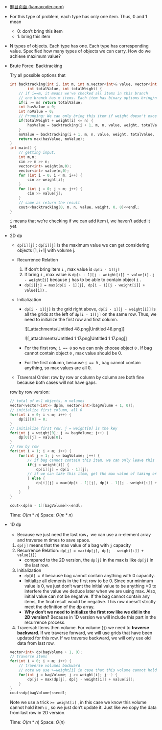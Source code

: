 - [题目页面 (kamacoder.com)](https://kamacoder.com/problempage.php?pid=1046)
- For this type of problem, each type has only one item. Thus, 0 and 1 mean
    - 0: don’t bring this item
    - 1: bring this item
- N types of objects. Each type has one. Each type has corresponding value. Specified how many types of objects we can carry. How do we achieve maximum value?

- Brute Force: Backtracking
    
    Try all possible options that
    
    ```C++
    int backtracking(int i, int m, int n,vector<int>& value, vector<int>& weight, 
            int totalValue, int totalWeight) {
        // if i==m, it means we've checked all items in this branch
        // one branch has m items. Each item has binary options bring/not bring
        if(i >= m) return totalValue;
        int hasValue = 0;
        int noValue = 0;
        // Prunning: We can only bring this item if weight doesn't exceed. 
        if(totalWeight + weight[i] <= n) {
            hasValue = backtracking(i + 1, m, n, value, weight, totalValue + value[i], totalWeight + weight[i]);
        }
        noValue = backtracking(i + 1, m, n, value, weight, totalValue, totalWeight);
        return max(hasValue, noValue);
    }
    int main() {
        // getting input. 
        int m,n;
        cin >> m >> n;
        vector<int> weight(m,0);
        vector<int> value(m,0);
        for (int i = 0; i < m; i++) {
            cin >> weight[i];
        }
        for (int j = 0; j < m; j++) {
            cin >> value[j];
        }
        // same as return the result
        cout<<backtracking(0, m, n, value, weight, 0, 0)<<endl;
    }
    ```
    
    `i` means that we’re checking if we can add item i, we haven’t added it yet.
    
- 2D dp
    
    - `dp[i][j]` : `dp[i][j]` is the maximum value we can get considering objects [1, i+1] with volume j.
    - Recurrence Relation
        
        1. If don’t bring item `i` , max value is `dp[i - 1][j]`
        2. If bring `i` , max value is `dp[i - 1][j - weight[i]] + value[i]` . `j - weight[i]` because `j` has to be able to contain object `i` .
        
        - `dp[i][j] = max(dp[i - 1][j], dp[i - 1][j - weight[i]] + value[i])` .
    - Initialization
        - `dp[i - 1][j]` is the grid right above, `dp[i - 1][j - weight[i]]` is all the grids at the left of `dp[i - 1][j]` on the same row. Thus, we need to initialize the first row and first column.
            
            ![[_attachments/Untitled 48.png|Untitled 48.png]]
            
            ![[_attachments/Untitled 1 17.png|Untitled 1 17.png]]
            
        - For the first row, `i == 0` so we can only choose object `0` . If bag cannot contain object `0` , max value should be 0.
        - For the first column, because `j == 0` , bag cannot contain anything, so max values are all 0.
    - Traversal Order: row by row or column by column are both fine because both cases will not have gaps.
    
    row by row version:
    
    ```C++
    // total of m-1 objects, n volumes
    vector<vector<int>> dp(m, vector<int>(bagVolume + 1, 0));
    // initialize first column, all 0
    for(int i = 0; i < m; i++) {
        dp[i][0] = 0;
    }
    // initialize first row, j = weight[0] is the key
    for(int j = weight[0]; j <= bagVolume; j++) {
        dp[0][j] = value[0];
    }
    // row by row
    for(int i = 1; i < m; i++) {
        for(int j = 1; j <= bagVolume; j++) {
            // if bag cannot contain this item, we can only leave this item.
            if(j < weight[i]) {
                dp[i][j] = dp[i - 1][j];
            // if we can take this item, get the max value of taking or not taking
            } else {
                dp[i][j] = max(dp[i - 1][j], dp[i - 1][j - weight[i]] + value[i]);
            }
        }
    }
    
    cout<<dp[m - 1][bagVolume]<<endl;
    ```
    
    Time: $O(m*n)$﻿ Space: $O(m*n)$﻿
    
- 1D dp
    
    - Because we just need the last row，we can use a n-element array and traverse m times to save space.
    
    1. `dp[j]` means that the max value of a bag with `j` capacity
    2. Recurrence Relation: `dp[j] = max(dp[j], dp[j - weight[i]] + value[i])`
        - compared to the 2D version, the `dp[j]` in the max is like `dp[j]` in the last row.
    3. Initialization
        - `dp[0] = 0` because bag cannot contain anything with 0 capacity.
        - Initialize all elements in the first row to be 0. Since our minimum value is 0, we just don’t want the initial value to be anything >0 to interfere the value we deduce later when we are using max. Also, initial value can not be negative. If the bag cannot contain any items, the final result would be negative. This row doesn’t strictly meet the definition of the dp array.
        - **Why don’t we need to initialize the first row like we did in the 2D version?** Because in 1D version we will include this part in the recurrence process.
    4. Traversal: Items then volume. For volume (`j`) we need to **traverse backward**. If we traverse forward, we will use grids that have been updated for this row. If we traverse backward, we will only use old data from last row.
    
    ```C++
    vector<int> dp(bagVolume + 1, 0);
    // traverse items
    for(int i = 0; i < m; i++) {
        // traverse volumes backward
        // note we use >=weight[i] in case that this volume cannot hold ith item
        for(int j = bagVolume; j >= weight[i]; j--) {
            dp[j] = max(dp[j], dp[j - weight[i]] + value[i]);
        }
    }
    cout<<dp[bagVolume]<<endl;
    ```
    
    Note we use a trick `>= weight[i]` , in this case we know this volume cannot hold item `i` , so we just don’t update it. Just like we copy the data from last row in 2D version.
    
    Time: $O(m * n)$﻿ Space: $O(n)$
